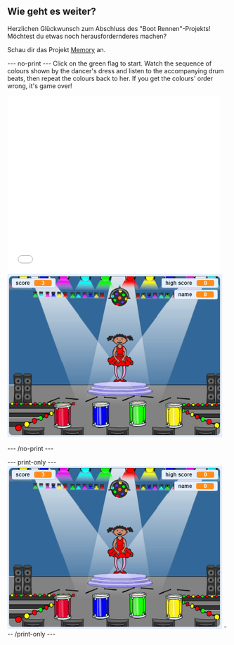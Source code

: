 ## Wie geht es weiter?

Herzlichen Glückwunsch zum Abschluss des "Boot Rennen"-Projekts! Möchtest du etwas noch herausfordernderes machen?

Schau dir das Projekt [Memory](https://projects.raspberrypi.org/en/projects/memory?utm_source=pathway&utm_medium=whatnext&utm_campaign=projects) an.

\--- no-print \--- Click on the green flag to start. Watch the sequence of colours shown by the dancer's dress and listen to the accompanying drum beats, then repeat the colours back to her. If you get the colours' order wrong, it's game over!

<div class="scratch-preview">
  <iframe allowtransparency="true" width="485" height="402" src="//scratch.mit.edu/projects/embed/284452634/?autostart=false" frameborder="0" allowfullscreen scrolling="no" mark="crwd-mark"></iframe> <img src="images/memory-screenshot.png" />
</div>

\--- /no-print \---

\--- print-only \--- ![screenshot of finished game](images/memory-screenshot.png) \--- /print-only \---
